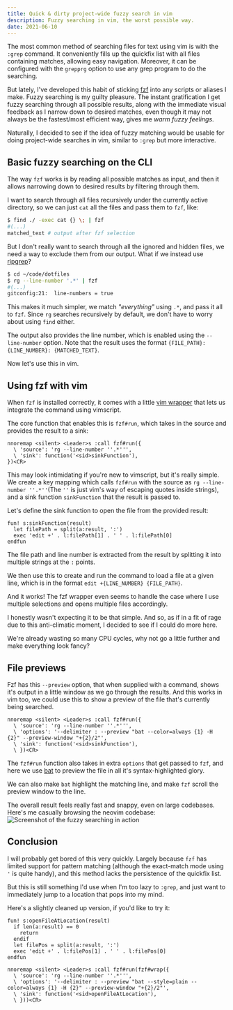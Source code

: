 ```yaml
---
title: Quick & dirty project-wide fuzzy search in vim
description: Fuzzy searching in vim, the worst possible way.
date: 2021-06-10
---
```


The most common method of searching files for text using vim is with the `:grep` command.
It conveniently fills up the quickfix list with all files containing matches, allowing easy navigation.
Moreover, it can be configured with the `grepprg` option to use any grep program to do the searching.

But lately, I've developed this habit of sticking [fzf](https://github.com/junegunn/fzf) into any scripts or aliases I make.
Fuzzy searching is my guilty pleasure.
The instant gratification I get fuzzy searching through all possible results,
along with the immediate visual feedback as I narrow down to desired matches,
even though it may not always be the fastest/most efficient way,
gives me _warm fuzzy feelings_.

Naturally, I decided to see if the idea of fuzzy matching would be usable for doing project-wide searches in vim,
similar to `:grep` but more interactive.

## Basic fuzzy searching on the CLI

The way `fzf` works is by reading all possible matches as input,
and then it allows narrowing down to desired results by filtering through them.

I want to search through all files recursively under the currently active directory,
so we can just `cat` all the files and pass them to `fzf`, like:
```sh
$ find ./ -exec cat {} \; | fzf
#(...)
matched_text # output after fzf selection
```
But I don't really want to search through all the ignored and hidden files,
we need a way to exclude them from our output.
What if we instead use [ripgrep](https://github.com/BurntSushi/ripgrep)?
```sh
$ cd ~/code/dotfiles
$ rg --line-number '.*' | fzf
#(...)
gitconfig:21:  line-numbers = true
```
This makes it much simpler,
we match _"everything"_ using `.*`, and pass it all to `fzf`.
Since `rg` searches recursively by default, we don't have to worry about using `find` either.

The output also provides the line number, which is enabled using the `--line-number` option.
Note that the result uses the format `{FILE_PATH}:{LINE_NUMBER}: {MATCHED_TEXT}`.

Now let's use this in vim.

## Using fzf with vim

When `fzf` is installed correctly, it comes with a little [vim wrapper](https://github.com/junegunn/fzf/blob/master/README-VIM.md) that lets us integrate the command using vimscript.

The core function that enables this is `fzf#run`, which takes in the source and provides the result to a sink:
```vim
nnoremap <silent> <Leader>s :call fzf#run({
  \ 'source': 'rg --line-number ''.*''',
  \ 'sink': function('<sid>sinkFunction'),
})<CR>
```
This may look intimidating if you're new to vimscript, but it's really simple.
We create a key mapping which calls `fzf#run` with the source as `rg --line-number ''.*''`(The `''` is just vim's way of escaping quotes inside strings),
and a sink function `sinkFunction` that the result is passed to.

Let's define the sink function to open the file from the provided result:
```vim
fun! s:sinkFunction(result)
  let filePath = split(a:result, ':')
  exec 'edit +' . l:filePath[1] . ' ' . l:filePath[0]
endfun
```
The file path and line number is extracted from the result by splitting it into multiple strings at the `:` points.

We then use this to create and run the command to load a file at a given line,
which is in the format `edit +{LINE_NUMBER} {FILE_PATH}`.

And it works!
The fzf wrapper even seems to handle the case where I use multiple selections and opens multiple files accordingly.

I honestly wasn't expecting it to be that simple.
And so, as if in a fit of rage due to this anti-climatic moment,
I decided to see if I could do more here.

We're already wasting so many CPU cycles, why not go a little further and make everything look fancy?

## File previews

Fzf has this `--preview` option, that when supplied with a command, shows it's output in a little window as we go through the results.
And this works in vim too, we could use this to show a preview of the file that's currently being searched.
```vim
nnoremap <silent> <Leader>s :call fzf#run({
  \ 'source': 'rg --line-number ''.*''',
  \ 'options': '--delimiter : --preview "bat --color=always {1} -H {2}" --preview-window "+{2}/2"',
  \ 'sink': function('<sid>sinkFunction'),
  \ })<CR>
```
The `fzf#run` function also takes in extra `options` that get passed to `fzf`,
and here we use [bat](https://github.com/sharkdp/bat) to preview the file in all it's syntax-highlighted glory.

We can also make `bat` highlight the matching line, and make `fzf` scroll the preview window to the line.

The overall result feels really fast and snappy, even on large codebases.
Here's me casually browsing the neovim codebase:
![Screenshot of the fuzzy searching in action](/img/vim-fuzzy-search/screenshot.png)

## Conclusion

I will probably get bored of this very quickly.
Largely because `fzf` has limited support for pattern matching (although the exact-match mode using `'` is quite handy),
and this method lacks the persistence of the quickfix list.

But this is still something I'd use when I'm too lazy to `:grep`,
and just want to immediately jump to a location that pops into my mind.

Here's a slightly cleaned up version, if you'd like to try it:
```vim
fun! s:openFileAtLocation(result)
  if len(a:result) == 0
    return
  endif
  let filePos = split(a:result, ':')
  exec 'edit +' . l:filePos[1] . ' ' . l:filePos[0]
endfun

nnoremap <silent> <Leader>s :call fzf#run(fzf#wrap({
  \ 'source': 'rg --line-number ''.*''',
  \ 'options': '--delimiter : --preview "bat --style=plain --color=always {1} -H {2}" --preview-window "+{2}/2"',
  \ 'sink': function('<sid>openFileAtLocation'),
  \ }))<CR>
```
